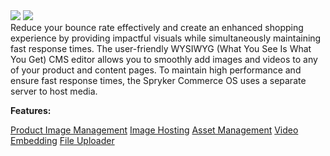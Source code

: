 <div class='feature-text'>
    <div class='feature-images'>
    <img class="light-mode" src="https://spryker.s3.eu-central-1.amazonaws.com/docs/Document+360/Capabilities+icons/light/Media+Management.svg"/>
    <img class="dark-mode" src="https://spryker.s3.eu-central-1.amazonaws.com/docs/Document+360/Capabilities+icons/dark/Media+Management.svg"/>
    </div>
    <div class="feature-text-wrap">
Reduce your bounce rate effectively and create an enhanced shopping experience by providing impactful visuals while simultaneously maintaining fast response times. The user-friendly WYSIWYG (What You See Is What You Get) CMS editor allows you to smoothly add images and videos to any of your product and content pages. To maintain high performance and ensure fast response times, the Spryker Commerce OS uses a separate server to host media.
</div>
</div>

**Features:**
<div>
<a class="feature-link" href="https://documentation.spryker.com/v3/docs/product-image-management">Product Image Management</a>
<a class="feature-link" href="https://documentation.spryker.com/v3/docs/image-hosting">Image Hosting</a>
<a class="feature-link" href="https://documentation.spryker.com/v3/docs/asset-management">Asset Management</a>
<a class="feature-link" href="https://documentation.spryker.com/v3/docs/video-embedding">Video Embedding</a>
<a class="feature-link" href="https://documentation.spryker.com/v3/docs/file-uploader">File Uploader</a>
</div>